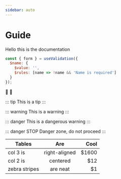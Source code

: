 ```yaml
---
sidebar: auto
---
```


# Guide

Hello this is the documentation

```js
const { form } = useValidation({
  $name: {
    $value: '',
    $rules: [name => !name && 'Name is required']
  }
});
```

:tada: :100:

::: tip
This is a tip
:::

::: warning
This is a warning
:::

::: danger
This is a dangerous warning
:::

::: danger STOP
Danger zone, do not proceed
:::

| Tables        |      Are      |  Cool |
| ------------- | :-----------: | ----: |
| col 3 is      | right-aligned | $1600 |
| col 2 is      |   centered    |   $12 |
| zebra stripes |   are neat    |    $1 |
